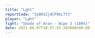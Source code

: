 ```yaml
---
title: "Lght"
reportCode: "3yBH12jdCP9bLTYJ"
player: "Lght"
fight: "Shade of Aran - Wipe 3 (100%)"
date: 2021-06-07T18:57:55.202000+00:00
---
```

